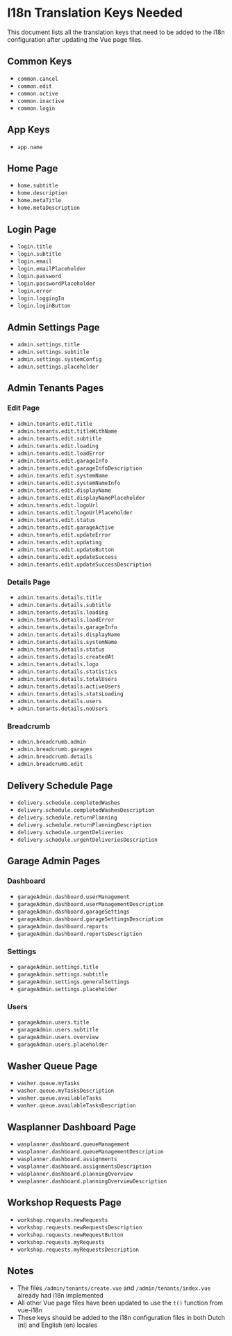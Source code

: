 # I18n Translation Keys Needed

This document lists all the translation keys that need to be added to the i18n configuration after updating the Vue page files.

## Common Keys
- `common.cancel`
- `common.edit`
- `common.active`
- `common.inactive`
- `common.login`

## App Keys
- `app.name`

## Home Page
- `home.subtitle`
- `home.description`
- `home.metaTitle`
- `home.metaDescription`

## Login Page
- `login.title`
- `login.subtitle`
- `login.email`
- `login.emailPlaceholder`
- `login.password`
- `login.passwordPlaceholder`
- `login.error`
- `login.loggingIn`
- `login.loginButton`

## Admin Settings Page
- `admin.settings.title`
- `admin.settings.subtitle`
- `admin.settings.systemConfig`
- `admin.settings.placeholder`

## Admin Tenants Pages

### Edit Page
- `admin.tenants.edit.title`
- `admin.tenants.edit.titleWithName`
- `admin.tenants.edit.subtitle`
- `admin.tenants.edit.loading`
- `admin.tenants.edit.loadError`
- `admin.tenants.edit.garageInfo`
- `admin.tenants.edit.garageInfoDescription`
- `admin.tenants.edit.systemName`
- `admin.tenants.edit.systemNameInfo`
- `admin.tenants.edit.displayName`
- `admin.tenants.edit.displayNamePlaceholder`
- `admin.tenants.edit.logoUrl`
- `admin.tenants.edit.logoUrlPlaceholder`
- `admin.tenants.edit.status`
- `admin.tenants.edit.garageActive`
- `admin.tenants.edit.updateError`
- `admin.tenants.edit.updating`
- `admin.tenants.edit.updateButton`
- `admin.tenants.edit.updateSuccess`
- `admin.tenants.edit.updateSuccessDescription`

### Details Page
- `admin.tenants.details.title`
- `admin.tenants.details.subtitle`
- `admin.tenants.details.loading`
- `admin.tenants.details.loadError`
- `admin.tenants.details.garageInfo`
- `admin.tenants.details.displayName`
- `admin.tenants.details.systemName`
- `admin.tenants.details.status`
- `admin.tenants.details.createdAt`
- `admin.tenants.details.logo`
- `admin.tenants.details.statistics`
- `admin.tenants.details.totalUsers`
- `admin.tenants.details.activeUsers`
- `admin.tenants.details.statsLoading`
- `admin.tenants.details.users`
- `admin.tenants.details.noUsers`

### Breadcrumb
- `admin.breadcrumb.admin`
- `admin.breadcrumb.garages`
- `admin.breadcrumb.details`
- `admin.breadcrumb.edit`

## Delivery Schedule Page
- `delivery.schedule.completedWashes`
- `delivery.schedule.completedWashesDescription`
- `delivery.schedule.returnPlanning`
- `delivery.schedule.returnPlanningDescription`
- `delivery.schedule.urgentDeliveries`
- `delivery.schedule.urgentDeliveriesDescription`

## Garage Admin Pages

### Dashboard
- `garageAdmin.dashboard.userManagement`
- `garageAdmin.dashboard.userManagementDescription`
- `garageAdmin.dashboard.garageSettings`
- `garageAdmin.dashboard.garageSettingsDescription`
- `garageAdmin.dashboard.reports`
- `garageAdmin.dashboard.reportsDescription`

### Settings
- `garageAdmin.settings.title`
- `garageAdmin.settings.subtitle`
- `garageAdmin.settings.generalSettings`
- `garageAdmin.settings.placeholder`

### Users
- `garageAdmin.users.title`
- `garageAdmin.users.subtitle`
- `garageAdmin.users.overview`
- `garageAdmin.users.placeholder`

## Washer Queue Page
- `washer.queue.myTasks`
- `washer.queue.myTasksDescription`
- `washer.queue.availableTasks`
- `washer.queue.availableTasksDescription`

## Wasplanner Dashboard Page
- `wasplanner.dashboard.queueManagement`
- `wasplanner.dashboard.queueManagementDescription`
- `wasplanner.dashboard.assignments`
- `wasplanner.dashboard.assignmentsDescription`
- `wasplanner.dashboard.planningOverview`
- `wasplanner.dashboard.planningOverviewDescription`

## Workshop Requests Page
- `workshop.requests.newRequests`
- `workshop.requests.newRequestsDescription`
- `workshop.requests.newRequestButton`
- `workshop.requests.myRequests`
- `workshop.requests.myRequestsDescription`

## Notes
- The files `/admin/tenants/create.vue` and `/admin/tenants/index.vue` already had i18n implemented
- All other Vue page files have been updated to use the `t()` function from vue-i18n
- These keys should be added to the i18n configuration files in both Dutch (nl) and English (en) locales